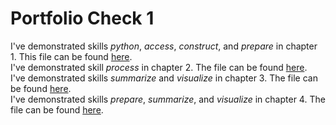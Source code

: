 # Portfolio Check 1

I've demonstrated skills *python*, *access*, *construct*, and *prepare* in chapter 1. This file can be found [here](check1/submission_1.md).
<br>
I've demonstrated skill *process* in chapter 2. The file can be found [here](check1/submission_2.md). 
<br>
I've demonstrated skills *summarize* and *visualize* in chapter 3. The file can be found [here](check1/submission_3.md). 
<br>
I've demonstrated skills *prepare*, *summarize*, and *visualize* in chapter 4. The file can be found [here](check1/submission_4.md).
